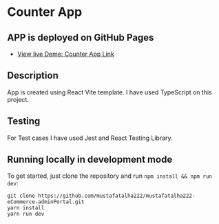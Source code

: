 # Counter App

## APP is deployed on GitHub Pages
- [View live Deme: Counter App Link](https://mustafatalha222.github.io/counter-app)

## Description
App is created using React Vite template. I have used TypeScript on this project.

## Testing
For Test cases I have used Jest and React Testing Library.

## Running locally in development mode

To get started, just clone the repository and run `npm install && npm run dev`:

    git clone https://github.com/mustafatalha222/mustafatalha222-eCommerce-adminPortal.git
    yarn install
    yarn run dev
